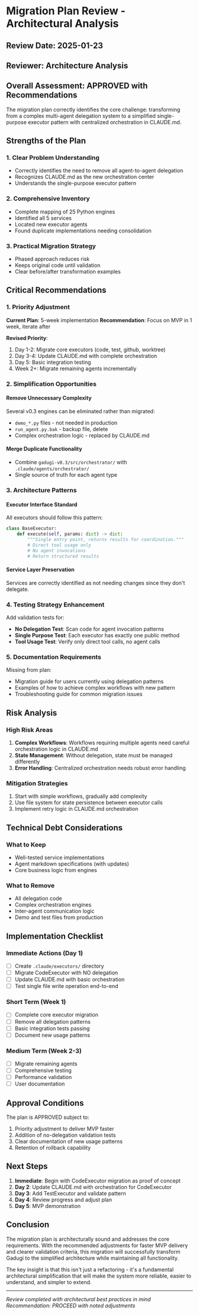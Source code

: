 # Migration Plan Review - Architectural Analysis

## Review Date: 2025-01-23
## Reviewer: Architecture Analysis

## Overall Assessment: APPROVED with Recommendations

The migration plan correctly identifies the core challenge: transforming from a complex multi-agent delegation system to a simplified single-purpose executor pattern with centralized orchestration in CLAUDE.md.

## Strengths of the Plan

### 1. Clear Problem Understanding
- Correctly identifies the need to remove all agent-to-agent delegation
- Recognizes CLAUDE.md as the new orchestration center
- Understands the single-purpose executor pattern

### 2. Comprehensive Inventory
- Complete mapping of 25 Python engines
- Identified all 5 services
- Located new executor agents
- Found duplicate implementations needing consolidation

### 3. Practical Migration Strategy
- Phased approach reduces risk
- Keeps original code until validation
- Clear before/after transformation examples

## Critical Recommendations

### 1. Priority Adjustment
**Current Plan**: 5-week implementation
**Recommendation**: Focus on MVP in 1 week, iterate after

**Revised Priority**:
1. Day 1-2: Migrate core executors (code, test, github, worktree)
2. Day 3-4: Update CLAUDE.md with complete orchestration
3. Day 5: Basic integration testing
4. Week 2+: Migrate remaining agents incrementally

### 2. Simplification Opportunities

#### Remove Unnecessary Complexity
Several v0.3 engines can be eliminated rather than migrated:
- `demo_*.py` files - not needed in production
- `run_agent.py.bak` - backup file, delete
- Complex orchestration logic - replaced by CLAUDE.md

#### Merge Duplicate Functionality
- Combine `gadugi-v0.3/src/orchestrator/` with `.claude/agents/orchestrator/`
- Single source of truth for each agent type

### 3. Architecture Patterns

#### Executor Interface Standard
All executors should follow this pattern:
```python
class BaseExecutor:
    def execute(self, params: dict) -> dict:
        """Single entry point, returns results for coordination."""
        # Direct tool usage only
        # No agent invocations
        # Return structured results
```

#### Service Layer Preservation
Services are correctly identified as not needing changes since they don't delegate.

### 4. Testing Strategy Enhancement

Add validation tests for:
- **No Delegation Test**: Scan code for agent invocation patterns
- **Single Purpose Test**: Each executor has exactly one public method
- **Tool Usage Test**: Verify only direct tool calls, no agent calls

### 5. Documentation Requirements

Missing from plan:
- Migration guide for users currently using delegation patterns
- Examples of how to achieve complex workflows with new pattern
- Troubleshooting guide for common migration issues

## Risk Analysis

### High Risk Areas
1. **Complex Workflows**: Workflows requiring multiple agents need careful orchestration logic in CLAUDE.md
2. **State Management**: Without delegation, state must be managed differently
3. **Error Handling**: Centralized orchestration needs robust error handling

### Mitigation Strategies
1. Start with simple workflows, gradually add complexity
2. Use file system for state persistence between executor calls
3. Implement retry logic in CLAUDE.md orchestration

## Technical Debt Considerations

### What to Keep
- Well-tested service implementations
- Agent markdown specifications (with updates)
- Core business logic from engines

### What to Remove
- All delegation code
- Complex orchestration engines
- Inter-agent communication logic
- Demo and test files from production

## Implementation Checklist

### Immediate Actions (Day 1)
- [ ] Create `.claude/executors/` directory
- [ ] Migrate CodeExecutor with NO delegation
- [ ] Update CLAUDE.md with basic orchestration
- [ ] Test single file write operation end-to-end

### Short Term (Week 1)
- [ ] Complete core executor migration
- [ ] Remove all delegation patterns
- [ ] Basic integration tests passing
- [ ] Document new usage patterns

### Medium Term (Week 2-3)
- [ ] Migrate remaining agents
- [ ] Comprehensive testing
- [ ] Performance validation
- [ ] User documentation

## Approval Conditions

The plan is APPROVED subject to:
1. Priority adjustment to deliver MVP faster
2. Addition of no-delegation validation tests
3. Clear documentation of new usage patterns
4. Retention of rollback capability

## Next Steps

1. **Immediate**: Begin with CodeExecutor migration as proof of concept
2. **Day 2**: Update CLAUDE.md with orchestration for CodeExecutor
3. **Day 3**: Add TestExecutor and validate pattern
4. **Day 4**: Review progress and adjust plan
5. **Day 5**: MVP demonstration

## Conclusion

The migration plan is architecturally sound and addresses the core requirements. With the recommended adjustments for faster MVP delivery and clearer validation criteria, this migration will successfully transform Gadugi to the simplified architecture while maintaining all functionality.

The key insight is that this isn't just a refactoring - it's a fundamental architectural simplification that will make the system more reliable, easier to understand, and simpler to extend.

---

*Review completed with architectural best practices in mind*
*Recommendation: PROCEED with noted adjustments*
